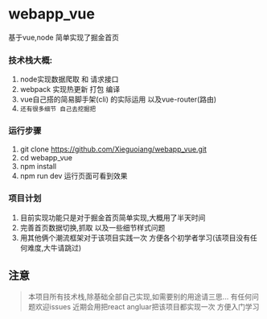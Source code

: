 # webapp_vue #
基于vue,node 简单实现了掘金首页  

### 技术栈大概: ###
1. node实现数据爬取 和 请求接口
2. webpack 实现热更新 打包 编译
3. vue自己搭的简易脚手架(cli) 的实际运用  以及vue-router(路由)
4. `还有很多细节 自己去挖掘把`
    

### 运行步骤 ###

1. git clone https://github.com/Xieguoiang/webapp_vue.git
2. cd webapp_vue
3. npm install
4. npm run dev  运行页面可看到效果

### 项目计划 ###
1. 目前实现功能只是对于掘金首页简单实现,大概用了半天时间
2. 完善首页数据切换,抓取 以及一些细节样式问题
3. 用其他俩个潮流框架对于该项目实践一次 方便各个初学者学习(该项目没有任何难度,大牛请跳过)

## 注意 ##
>本项目所有技术栈,除基础全部自己实现,如需要别的用途请三思...
有任何问题欢迎issues
近期会用把react angluar把该项目都实现一次 方便入门学习
